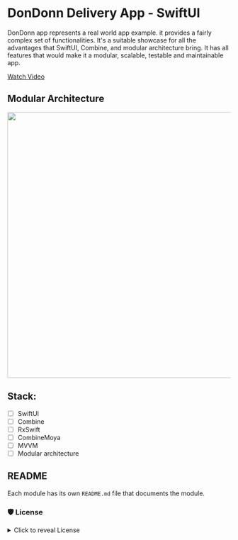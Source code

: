 # DonDonn Delivery App - SwiftUI

DonDonn app represents a real world app example. it provides a fairly complex set of functionalities. It's a suitable showcase for all the advantages that SwiftUI, Combine, and modular architecture bring. It has all features that would make it a modular, scalable, testable and maintainable app.

[Watch Video](https://user-images.githubusercontent.com/29019054/113465358-a6f13280-9433-11eb-9e7e-c94497267380.mp4)

 ## Modular Architecture
 
 <img src="https://github.com/ShabanKamell/DonDonn/blob/master/blob/modular-arch-diagram.png?raw=true" height="600">
 
 
 ## Stack:
 - [ ] SwiftUI
 - [ ] Combine
 - [ ] RxSwift
 - [ ] CombineMoya
 - [ ] MVVM
 - [ ] Modular architecture

 ## README

Each module has its own `README.md` file that documents the module.

 ### 🛡 License
<details>
    <summary>
        Click to reveal License
    </summary>
    
```
Licensed under the Apache License, Version 2.0 (the "License");
you may not use this file except in compliance with the License.
You may obtain a copy of the License at

   http://www.apache.org/licenses/LICENSE-2.0

Unless required by applicable law or agreed to in writing, software
distributed under the License is distributed on an "AS IS" BASIS,
WITHOUT WARRANTIES OR CONDITIONS OF ANY KIND, either express or implied.
See the License for the specific language governing permissions and
limitations under the License.
```
